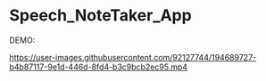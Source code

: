 # Speech_NoteTaker_App

DEMO: 

https://user-images.githubusercontent.com/92127744/194689727-b4b87117-9e1d-446d-8fd4-b3c9bcb2ec95.mp4

